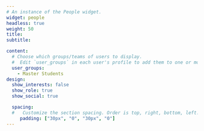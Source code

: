```yaml
---
# An instance of the People widget.
widget: people
headless: true
weight: 50
title: 
subtitle:

content:
  # Choose which groups/teams of users to display.
  #  Edit `user_groups` in each user's profile to add them to one or more of these groups.
  user_groups:
    - Master Students
design:
  show_interests: false
  show_role: true
  show_social: true

  spacing:
  #   Customize the section spacing. Order is top, right, bottom, left.
     padding: ["30px", "0", "30px", "0"]
---
```

